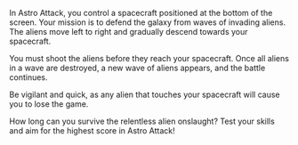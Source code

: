 In Astro Attack, you control a spacecraft positioned at the bottom of the screen. Your mission is to defend the galaxy from waves of invading aliens. The aliens move left to right and gradually descend towards your spacecraft.

You must shoot the aliens before they reach your spacecraft. Once all aliens in a wave are destroyed, a new wave of aliens appears, and the battle continues.

Be vigilant and quick, as any alien that touches your spacecraft will cause you to lose the game.

How long can you survive the relentless alien onslaught? Test your skills and aim for the highest score in Astro Attack!
